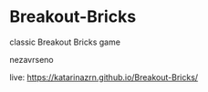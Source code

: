 # Breakout-Bricks
classic Breakout Bricks game 

nezavrseno

live:
https://katarinazrn.github.io/Breakout-Bricks/
